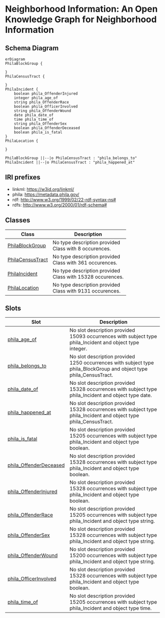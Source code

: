 # Neighborhood Information: An Open Knowledge Graph for Neighborhood Information

## Schema Diagram

```mermaid
erDiagram
PhilaBlockGroup {

}
PhilaCensusTract {

}
PhilaIncident {
    boolean phila_OffenderInjured  
    integer phila_age_of  
    string phila_OffenderRace  
    boolean phila_OfficerInvolved  
    string phila_OffenderWound  
    date phila_date_of  
    time phila_time_of  
    string phila_OffenderSex  
    boolean phila_OffenderDeceased  
    boolean phila_is_fatal  
}
PhilaLocation {

}

PhilaBlockGroup ||--|o PhilaCensusTract : "phila_belongs_to"
PhilaIncident ||--|o PhilaCensusTract : "phila_happened_at"

```


## IRI prefixes

* linkml: https://w3id.org/linkml/
* phila: https://metadata.phila.gov/
* rdf: http://www.w3.org/1999/02/22-rdf-syntax-ns#
* rdfs: http://www.w3.org/2000/01/rdf-schema#



## Classes

| Class | Description |
| --- | --- |
| [PhilaBlockGroup](https://github.com/frink-okn/graph-descriptions/blob/main/neighborhood-kg/classes/PhilaBlockGroup.md) | No type description provided<br/>Class with 8 occurences.| 
| [PhilaCensusTract](https://github.com/frink-okn/graph-descriptions/blob/main/neighborhood-kg/classes/PhilaCensusTract.md) | No type description provided<br/>Class with 361 occurences.| 
| [PhilaIncident](https://github.com/frink-okn/graph-descriptions/blob/main/neighborhood-kg/classes/PhilaIncident.md) | No type description provided<br/>Class with 15328 occurences.| 
| [PhilaLocation](https://github.com/frink-okn/graph-descriptions/blob/main/neighborhood-kg/classes/PhilaLocation.md) | No type description provided<br/>Class with 9131 occurences.| 





## Slots

| Slot | Description |
| --- | --- |
| [phila_age_of](https://github.com/frink-okn/graph-descriptions/blob/main/neighborhood-kg/slots/phila_age_of.md) | No slot description provided<br/>15093 occurrences with subject type phila_Incident and object type integer.|
| [phila_belongs_to](https://github.com/frink-okn/graph-descriptions/blob/main/neighborhood-kg/slots/phila_belongs_to.md) | No slot description provided<br/>1250 occurrences with subject type phila_BlockGroup and object type phila_CensusTract.|
| [phila_date_of](https://github.com/frink-okn/graph-descriptions/blob/main/neighborhood-kg/slots/phila_date_of.md) | No slot description provided<br/>15328 occurrences with subject type phila_Incident and object type date.|
| [phila_happened_at](https://github.com/frink-okn/graph-descriptions/blob/main/neighborhood-kg/slots/phila_happened_at.md) | No slot description provided<br/>15328 occurrences with subject type phila_Incident and object type phila_CensusTract.|
| [phila_is_fatal](https://github.com/frink-okn/graph-descriptions/blob/main/neighborhood-kg/slots/phila_is_fatal.md) | No slot description provided<br/>15205 occurrences with subject type phila_Incident and object type boolean.|
| [phila_OffenderDeceased](https://github.com/frink-okn/graph-descriptions/blob/main/neighborhood-kg/slots/phila_OffenderDeceased.md) | No slot description provided<br/>15328 occurrences with subject type phila_Incident and object type boolean.|
| [phila_OffenderInjured](https://github.com/frink-okn/graph-descriptions/blob/main/neighborhood-kg/slots/phila_OffenderInjured.md) | No slot description provided<br/>15328 occurrences with subject type phila_Incident and object type boolean.|
| [phila_OffenderRace](https://github.com/frink-okn/graph-descriptions/blob/main/neighborhood-kg/slots/phila_OffenderRace.md) | No slot description provided<br/>15205 occurrences with subject type phila_Incident and object type string.|
| [phila_OffenderSex](https://github.com/frink-okn/graph-descriptions/blob/main/neighborhood-kg/slots/phila_OffenderSex.md) | No slot description provided<br/>15328 occurrences with subject type phila_Incident and object type string.|
| [phila_OffenderWound](https://github.com/frink-okn/graph-descriptions/blob/main/neighborhood-kg/slots/phila_OffenderWound.md) | No slot description provided<br/>15200 occurrences with subject type phila_Incident and object type string.|
| [phila_OfficerInvolved](https://github.com/frink-okn/graph-descriptions/blob/main/neighborhood-kg/slots/phila_OfficerInvolved.md) | No slot description provided<br/>15328 occurrences with subject type phila_Incident and object type boolean.|
| [phila_time_of](https://github.com/frink-okn/graph-descriptions/blob/main/neighborhood-kg/slots/phila_time_of.md) | No slot description provided<br/>15205 occurrences with subject type phila_Incident and object type time.|







